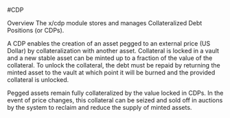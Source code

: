 #CDP

Overview
The x/cdp module stores and manages Collateralized Debt Positions (or CDPs).

A CDP enables the creation of an asset pegged to an external price (US Dollar) by collateralization with another asset. Collateral is locked in a vault and a new stable asset can be minted up to a fraction of the value of the collateral. To unlock the collateral, the debt must be repaid by returning the minted asset to the vault at which point it will be burned and the provided collateral is unlocked.

Pegged assets remain fully collateralized by the value locked in CDPs. In the event of price changes, this collateral can be seized and sold off in auctions by the system to reclaim and reduce the supply of minted assets.
